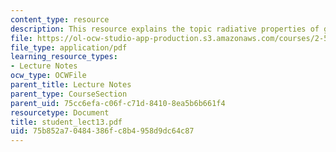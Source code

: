 ```yaml
---
content_type: resource
description: This resource explains the topic radiative properties of gases.
file: https://ol-ocw-studio-app-production.s3.amazonaws.com/courses/2-58j-radiative-transfer-spring-2006/75b852a70484386fc8b4958d9dc64c87_student_lect13.pdf
file_type: application/pdf
learning_resource_types:
- Lecture Notes
ocw_type: OCWFile
parent_title: Lecture Notes
parent_type: CourseSection
parent_uid: 75cc6efa-c06f-c71d-8410-8ea5b6b661f4
resourcetype: Document
title: student_lect13.pdf
uid: 75b852a7-0484-386f-c8b4-958d9dc64c87
---
```

